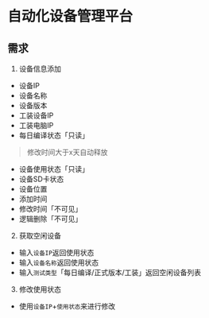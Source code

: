 # 自动化设备管理平台

## 需求

1. 设备信息添加
- 设备IP
- 设备名称
- 设备版本
- 工装设备IP
- 工装电脑IP
- 每日编译状态「只读」
> 修改时间大于x天自动释放

- 设备使用状态「只读」
- 设备SD卡状态
- 设备位置
- 添加时间
- 修改时间「不可见」
- 逻辑删除「不可见」
2. 获取空闲设备

- 输入`设备IP`返回使用状态
- 输入`设备名称`返回使用状态
- 输入`测试类型`「每日编译/正式版本/工装」返回空闲设备列表
3. 修改使用状态
- 使用`设备IP`+`使用状态`来进行修改


